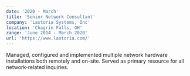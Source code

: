 ```yaml
---
date: '2020 - March'
title: 'Senior Network Consultant'
company: 'Lastoria Systems, Inc'
location: 'Chagrin Falls, OH'
range: 'June 2014 - March 2020'
url: 'https://www.lastoria.com/'
---
```


Managed, configured and implemented multiple network hardware installations both remotely and on-site. Served as primary resource for all network-related inquiries.
